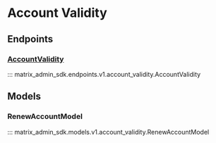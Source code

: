 # Account Validity

## Endpoints
### [AccountValidity](https://matrix-org.github.io/synapse/latest/admin_api/account_validity.html)
::: matrix_admin_sdk.endpoints.v1.account_validity.AccountValidity

## Models
### RenewAccountModel
::: matrix_admin_sdk.models.v1.account_validity.RenewAccountModel
